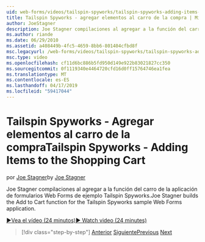 ```yaml
---
uid: web-forms/videos/tailspin-spyworks/tailspin-spyworks-adding-items-to-the-shopping-cart
title: Tailspin Spyworks - agregar elementos al carro de la compra | Microsoft Docs
author: JoeStagner
description: Joe Stagner compilaciones al agregar a la función del carro de la aplicación de formularios Web Forms de ejemplo Tailspin Spyworks.
ms.author: riande
ms.date: 06/29/2010
ms.assetid: a408449b-4fc5-4659-8bb6-801404cfbd8f
msc.legacyurl: /web-forms/videos/tailspin-spyworks/tailspin-spyworks-adding-items-to-the-shopping-cart
msc.type: video
ms.openlocfilehash: cf11d6bc886b5fd950d149e922b83021827cc350
ms.sourcegitcommit: 0f1119340e4464720cfd16d0ff15764746ea1fea
ms.translationtype: MT
ms.contentlocale: es-ES
ms.lasthandoff: 04/17/2019
ms.locfileid: "59417044"
---
```

# <a name="tailspin-spyworks---adding-items-to-the-shopping-cart"></a><span data-ttu-id="f06ce-103">Tailspin Spyworks - Agregar elementos al carro de la compra</span><span class="sxs-lookup"><span data-stu-id="f06ce-103">Tailspin Spyworks - Adding Items to the Shopping Cart</span></span>

<span data-ttu-id="f06ce-104">por [Joe Stagner](https://github.com/JoeStagner)</span><span class="sxs-lookup"><span data-stu-id="f06ce-104">by [Joe Stagner](https://github.com/JoeStagner)</span></span>

<span data-ttu-id="f06ce-105">Joe Stagner compilaciones al agregar a la función del carro de la aplicación de formularios Web Forms de ejemplo Tailspin Spyworks.</span><span class="sxs-lookup"><span data-stu-id="f06ce-105">Joe Stagner builds the Add to Cart function for the Tailspin Spyworks sample Web Forms application.</span></span>

[<span data-ttu-id="f06ce-106">&#9654;Vea el vídeo (24 minutos)</span><span class="sxs-lookup"><span data-stu-id="f06ce-106">&#9654; Watch video (24 minutes)</span></span>](https://channel9.msdn.com/Blogs/ASP-NET-Site-Videos/tailspin-spyworks-adding-items-to-the-shopping-cart)

> [!div class="step-by-step"]
> <span data-ttu-id="f06ce-107">[Anterior](tailspin-spyworks-display-per-product-details.md)
> [Siguiente](tailspin-spyworks-display-shopping-cart.md)</span><span class="sxs-lookup"><span data-stu-id="f06ce-107">[Previous](tailspin-spyworks-display-per-product-details.md)
[Next](tailspin-spyworks-display-shopping-cart.md)</span></span>
